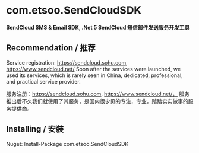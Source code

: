 # com.etsoo.SendCloudSDK
**SendCloud SMS & Email SDK, .Net 5
SendCloud 短信邮件发送服务开发工具**

## Recommendation / 推荐
Service registration: https://sendcloud.sohu.com, https://www.sendcloud.net/
Soon after the services were launched, we used its services, which is rarely seen in China, dedicated, professional, and practical service provider.

服务注册：https://sendcloud.sohu.com, https://www.sendcloud.net/，
服务推出后不久我们就使用了其服务，是国内很少见的专注，专业，踏踏实实做事的服务提供商。

## Installing / 安装

Nuget: Install-Package com.etsoo.SendCloudSDK